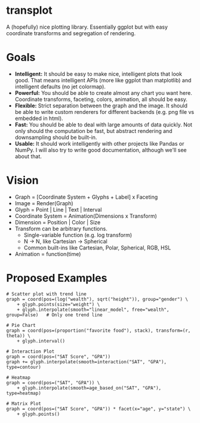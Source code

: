 transplot
====

A (hopefully) nice plotting library. Essentially ggplot but with easy coordinate transforms and segregation of rendering.

# Goals
* **Intelligent:** It should be easy to make nice, intelligent plots that look good. That means intelligent APIs (more like ggplot than matplotlib) and intelligent defaults (no jet colormap).
* **Powerful:** You should be able to create almost any chart you want here. Coordinate transforms, faceting, colors, animation, all should be easy.
* **Flexible:** Strict separation between the graph and the image. It should be able to write custom renderers for different backends (e.g. png file vs embedded in html).
* **Fast:** You should be able to deal with large amounts of data quickly. Not only should the computation be fast, but abstract rendering and downsampling should be built-in.
* **Usable:** It should work intelligently with other projects like Pandas or NumPy. I will also try to write good documentation, although we'll see about that. 

# Vision
* Graph = [Coordinate System + Glyphs + Label] x Faceting
* Image = Render(Graph)
* Glyph = Point | Line | Text | Interval
* Coordinate System = Animation(Dimensions x Transform)
* Dimension = Position | Color | Size
* Transform can be arbitrary functions. 
    * Single-variable function (e.g. log transform)
    * N -> N, like Cartesian -> Spherical
    * Common built-ins like Cartesian, Polar, Spherical, RGB, HSL
* Animation = function(time)

# Proposed Examples
```
# Scatter plot with trend line
graph = coord(pos=(log("wealth"), sqrt("height")), group="gender") \
    + glyph.points(size="weight") \
    + glyph.interpolate(smooth="linear_model", free="wealth", group=False)   # Only one trend line

# Pie Chart
graph = coord(pos=(proportion("favorite food"), stack), transform=(r, theta)) \
    + glyph.interval()

# Interaction Plot
graph = coord(pos=("SAT Score", "GPA"))
graph += glyph.interpolate(smooth=interaction("SAT", "GPA"), type=contour)

# Heatmap
graph = coord(pos=("SAT", "GPA")) \
    + glyph.interpolate(smooth=age_based_on("SAT", "GPA"), type=heatmap)

# Matrix Plot
graph = coord(pos=("SAT Score", "GPA")) * facet(x="age", y="state") \
    + glyph.points()
```
